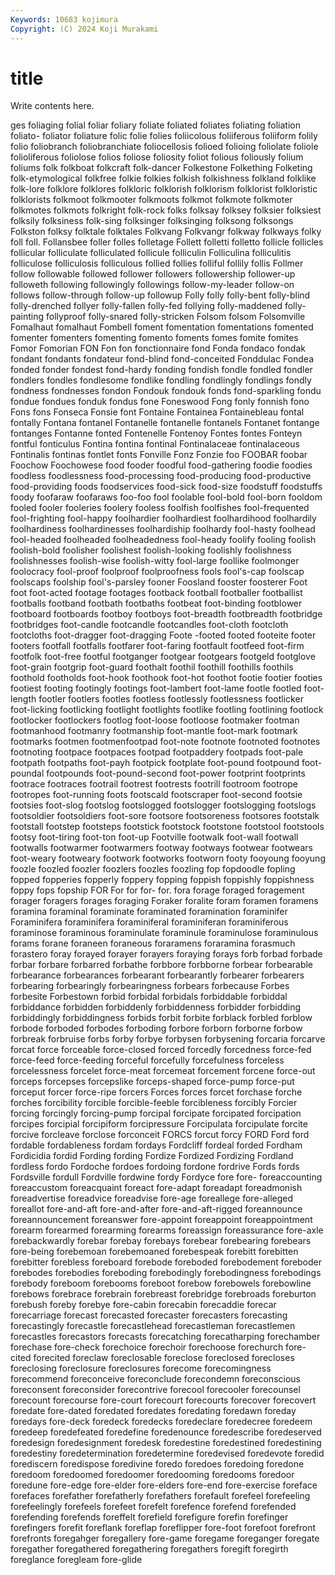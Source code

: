 ```yaml
---
Keywords: 10683 kojimura
Copyright: (C) 2024 Koji Murakami
---
```


# title

Write contents here.



ges foliaging folial foliar foliary foliate
foliated foliates foliating foliation foliato- foliator foliature folic folie folies
foliicolous foliiferous foliiform folily folio foliobranch foliobranchiate foliocellosis folioed folioing
foliolate foliole folioliferous foliolose folios foliose foliosity foliot folious foliously
folium foliums folk folkboat folkcraft folk-dancer Folkestone Folkething Folketing folk-etymological
folkfree folkie folkies folkish folkishness folkland folklike folk-lore folklore folklores
folkloric folklorish folklorism folklorist folkloristic folklorists folkmoot folkmooter folkmoots folkmot
folkmote folkmoter folkmotes folkmots folkright folk-rock folks folksay folksey folksier
folksiest folksily folksiness folk-sing folksinger folksinging folksong folksongs Folkston folksy
folktale folktales Folkvang Folkvangr folkway folkways folky foll foll. Follansbee
foller folles folletage Follett folletti folletto follicle follicles follicular folliculate
folliculated follicule folliculin Folliculina folliculitis folliculose folliculosis folliculous follied follies
folliful follily follis Follmer follow followable followed follower followers followership
follower-up followeth following followingly followings follow-my-leader follow-on follows follow-through follow-up
followup Folly folly folly-bent folly-blind folly-drenched follyer folly-fallen folly-fed follying
folly-maddened folly-painting follyproof folly-snared folly-stricken Folsom folsom Folsomville Fomalhaut fomalhaut
Fombell foment fomentation fomentations fomented fomenter fomenters fomenting fomento foments
fomes fomite fomites Fomor Fomorian FON Fon fon fonctionnaire fond
Fonda fondaco fondak fondant fondants fondateur fond-blind fond-conceited Fonddulac Fondea
fonded fonder fondest fond-hardy fonding fondish fondle fondled fondler fondlers
fondles fondlesome fondlike fondling fondlingly fondlings fondly fondness fondnesses fondon
Fondouk fondouk fonds fond-sparkling fondu fondue fondues fonduk fondus fone
Foneswood Fong fonly fonnish fono Fons fons Fonseca Fonsie font
Fontaine Fontainea Fontainebleau fontal fontally Fontana fontanel Fontanelle fontanelle fontanels
Fontanet fontange fontanges Fontanne fonted Fontenelle Fontenoy Fontes fontes Fonteyn
fontful fonticulus Fontina fontina fontinal Fontinalaceae fontinalaceous Fontinalis fontinas fontlet
fonts Fonville Fonz Fonzie foo FOOBAR foobar Foochow Foochowese food
fooder foodful food-gathering foodie foodies foodless foodlessness food-processing food-producing food-productive
food-providing foods foodservices food-sick food-size foodstuff foodstuffs foody foofaraw foofaraws
foo-foo fool foolable fool-bold fool-born fooldom fooled fooler fooleries foolery
fooless foolfish foolfishes fool-frequented fool-frighting fool-happy foolhardier foolhardiest foolhardihood foolhardily
foolhardiness foolhardinesses foolhardiship foolhardy fool-hasty foolhead fool-headed foolheaded foolheadedness fool-heady
foolify fooling foolish foolish-bold foolisher foolishest foolish-looking foolishly foolishness foolishnesses
foolish-wise foolish-witty fool-large foollike foolmonger foolocracy fool-proof foolproof foolproofness fools
fool's-cap foolscap foolscaps foolship fool's-parsley fooner Foosland fooster foosterer Foot
foot foot-acted footage footages footback football footballer footballist footballs footband
footbath footbaths footbeat foot-binding footblower footboard footboards footboy footboys foot-breadth
footbreadth footbridge footbridges foot-candle footcandle footcandles foot-cloth footcloth footcloths foot-dragger
foot-dragging Foote -footed footed footeite footer footers footfall footfalls footfarer
foot-faring footfault footfeed foot-firm footfolk foot-free footful footganger footgear footgears
footgeld footglove foot-grain footgrip foot-guard foothalt foothil foothill foothills foothils
foothold footholds foot-hook foothook foot-hot foothot footie footier footies footiest
footing footingly footings foot-lambert foot-lame footle footled foot-length footler footlers
footles footless footlessly footlessness footlicker foot-licking footlicking footlight footlights footlike
footling footlining footlock footlocker footlockers footlog foot-loose footloose footmaker footman
footmanhood footmanry footmanship foot-mantle foot-mark footmark footmarks footmen footmenfootpad foot-note
footnote footnoted footnotes footnoting footpace footpaces footpad footpaddery footpads foot-pale
footpath footpaths foot-payh footpick footplate foot-pound footpound foot-poundal footpounds foot-pound-second
foot-power footprint footprints footrace footraces footrail footrest footrests footrill footroom
footrope footropes foot-running foots footscald footscraper foot-second footsie footsies foot-slog
footslog footslogged footslogger footslogging footslogs footsoldier footsoldiers foot-sore footsore footsoreness
footsores footstalk footstall footstep footsteps footstick footstock footstone footstool footstools
footsy foot-tiring foot-ton foot-up Footville footwalk foot-wall footwall footwalls footwarmer
footwarmers footway footways footwear footwears foot-weary footweary footwork footworks footworn
footy fooyoung fooyung foozle foozled foozler foozlers foozles foozling fop
fopdoodle fopling fopped fopperies fopperly foppery fopping foppish foppishly foppishness
foppy fops fopship FOR For for for- for. fora forage
foraged foragement forager foragers forages foraging Foraker foralite foram foramen
foramens foramina foraminal foraminate foraminated foramination foraminifer Foraminifera foraminifera foraminiferal
foraminiferan foraminiferous foraminose foraminous foraminulate foraminule foraminulose foraminulous forams forane
foraneen foraneous foraramens foraramina forasmuch forastero foray forayed forayer forayers
foraying forays forb forbad forbade forbar forbare forbarred forbathe forbbore
forbborne forbear forbearable forbearance forbearances forbearant forbearantly forbearer forbearers forbearing
forbearingly forbearingness forbears forbecause Forbes forbesite Forbestown forbid forbidal forbidals
forbiddable forbiddal forbiddance forbidden forbiddenly forbiddenness forbidder forbidding forbiddingly forbiddingness
forbids forbit forbite forblack forbled forblow forbode forboded forbodes forboding
forbore forborn forborne forbow forbreak forbruise forbs forby forbye forbysen
forbysening forcaria forcarve forcat force forceable force-closed forced forcedly forcedness
force-fed force-feed force-feeding forceful forcefully forcefulness forceless forcelessness forcelet force-meat
forcemeat forcement forcene force-out forceps forcepses forcepslike forceps-shaped force-pump force-put
forceput forcer force-ripe forcers Forces forces forcet forchase forche forches
forcibility forcible forcible-feeble forcibleness forcibly Forcier forcing forcingly forcing-pump forcipal
forcipate forcipated forcipation forcipes forcipial forcipiform forcipressure Forcipulata forcipulate forcite
forcive forcleave forclose forconceit FORCS forcut forcy FORD Ford ford
fordable fordableness fordam fordays Fordcliff fordeal forded Fordham Fordicidia fordid
Fording fording Fordize Fordized Fordizing Fordland fordless fordo Fordoche fordoes
fordoing fordone fordrive Fords fords Fordsville fordull Fordville fordwine fordy
Fordyce fore fore- foreaccounting foreaccustom foreacquaint foreact fore-adapt foreadapt foreadmonish
foreadvertise foreadvice foreadvise fore-age foreallege fore-alleged foreallot fore-and-aft fore-and-after fore-and-aft-rigged
foreannounce foreannouncement foreanswer fore-appoint foreappoint foreappointment forearm forearmed forearming forearms
foreassign foreassurance fore-axle forebackwardly forebar forebay forebays forebear forebearing forebears
fore-being forebemoan forebemoaned forebespeak forebitt forebitten forebitter forebless foreboard forebode
foreboded forebodement foreboder forebodes forebodies foreboding forebodingly forebodingness forebodings forebody
foreboom forebooms foreboot forebow forebowels forebowline forebows forebrace forebrain forebreast
forebridge forebroads foreburton forebush foreby forebye fore-cabin forecabin forecaddie forecar
forecarriage forecast forecasted forecaster forecasters forecasting forecastingly forecastle forecastlehead forecastleman
forecastlemen forecastles forecastors forecasts forecatching forecatharping forechamber forechase fore-check forechoice
forechoir forechoose forechurch fore-cited forecited foreclaw foreclosable foreclose foreclosed forecloses
foreclosing foreclosure foreclosures forecome forecomingness forecommend foreconceive foreconclude forecondemn foreconscious
foreconsent foreconsider forecontrive forecool forecooler forecounsel forecount forecourse fore-court forecourt
forecourts forecover forecovert foredate fore-dated foredated foredates foredating foredawn foreday
foredays fore-deck foredeck foredecks foredeclare foredecree foredeem foredeep foredefeated foredefine
foredenounce foredescribe foredeserved foredesign foredesignment foredesk foredestine foredestined foredestining foredestiny
foredetermination foredetermine foredevised foredevote foredid forediscern foredispose foredivine foredo foredoes
foredoing foredone foredoom foredoomed foredoomer foredooming foredooms foredoor foredune fore-edge
fore-elder fore-elders fore-end fore-exercise foreface forefaces forefather forefatherly forefathers forefault
forefeel forefeeling forefeelingly forefeels forefeet forefelt forefence forefend forefended forefending
forefends foreffelt forefield forefigure forefin forefinger forefingers forefit foreflank foreflap
foreflipper fore-foot forefoot forefront forefronts foregahger foregallery fore-game foregame foreganger
foregate foregather foregathered foregathering foregathers foregift foregirth foreglance foregleam fore-glide
